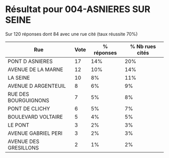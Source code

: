 # Résultat pour 004-ASNIERES SUR SEINE

Sur 120 réponses dont 84 avec une rue cité (taux réussite 70%)

| Rue | Vote | % réponses | % Nb rues cités|
|-----|------|------------|----------------|
| PONT D ASNIERES | 17 | 14% | 20%|
| AVENUE DE LA MARNE | 12 | 10% | 14%|
| LA SEINE | 10 | 8% | 11%|
| AVENUE D ARGENTEUIL | 8 | 6% | 9%|
| RUE DES BOURGUIGNONS | 7 | 5% | 8%|
| PONT DE CLICHY | 6 | 5% | 7%|
| BOULEVARD VOLTAIRE | 5 | 4% | 5%|
| LE PONT | 3 | 2% | 3%|
| AVENUE GABRIEL PERI | 3 | 2% | 3%|
| AVENUE DES GRESILLONS | 2 | 1% | 2%|
